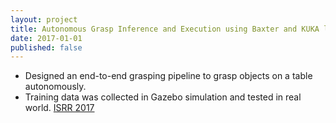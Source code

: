 ```yaml
---
layout: project
title: Autonomous Grasp Inference and Execution using Baxter and KUKA lwr4 Robots
date: 2017-01-01
published: false
---
```


- Designed an end-to-end grasping pipeline to grasp objects on a table autonomously.
- Training data was collected in Gazebo simulation and tested in real world. [ISRR 2017](https://robot-learning.cs.utah.edu/project/grasp_inference)

